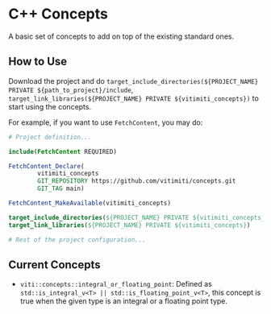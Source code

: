 # C++ Concepts

A basic set of concepts to add on top of the existing standard ones.

## How to Use

Download the project and do
`target_include_directories(${PROJECT_NAME} PRIVATE ${path_to_project}/include`,
`target_link_libraries(${PROJECT_NAME} PRIVATE ${vitimiti_concepts})` to start using the concepts.

For example, if you want to use `FetchContent`, you may do:

```cmake
# Project definition...

include(FetchContent REQUIRED)

FetchContent_Declare(
        vitimiti_concepts
        GIT_REPOSITORY https://github.com/vitimiti/concepts.git
        GIT_TAG main)

FetchContent_MakeAvailable(vitimiti_concepts)

target_include_directories(${PROJECT_NAME} PRIVATE ${vitimiti_concepts_SOURCE_DIR}/include)
target_link_libraries(${PROJECT_NAME} PRIVATE ${vitimiti_concepts})

# Rest of the project configuration...
```

## Current Concepts

- `viti::concepts::integral_or_floating_point`: Defined as `std::is_integral_v<T> || std::is_floating_point_v<T>`, this
  concept is true when the given type is an integral or a floating point type.
